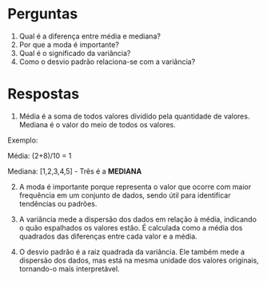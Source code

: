 # Perguntas

1. Qual é a diferença entre média e mediana?
2. Por que a moda é importante?
3. Qual é o significado da variância?
4. Como o desvio padrão relaciona-se com a variância?

# Respostas

1. Média é a soma de todos valores dividido pela quantidade de valores. Mediana é o valor do meio de todos os valores. 

Exemplo:

Média: (2+8)/10 = 1

Mediana: [1,2,3,4,5] - Três é a **MEDIANA**

2. A moda é importante porque representa o valor que ocorre com maior frequência em um conjunto de dados, sendo útil para identificar tendências ou padrões.

3. A variância mede a dispersão dos dados em relação à média, indicando o quão espalhados os valores estão. É calculada como a média dos quadrados das diferenças entre cada valor e a média.

4. O desvio padrão é a raiz quadrada da variância. Ele também mede a dispersão dos dados, mas está na mesma unidade dos valores originais, tornando-o mais interpretável.


